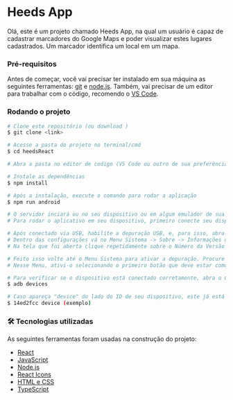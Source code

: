# Heeds App 
Olá, este é um projeto chamado Heeds App, na qual um usuário é capaz de cadastrar marcadores do Google Maps e poder visualizar estes lugares cadastrados. Um marcador identifica um local em um mapa.
### Pré-requisitos
Antes de começar, você vai precisar ter instalado em sua máquina as seguintes ferramentas:
[git](https://git-scm.com) e [node.js](https://nodejs.org/en/).
Também, vai precisar de um editor para trabalhar com o código, recomendo o [VS Code](https://code.visualstudio.com/).

### Rodando o projeto

```bash
# Clone este repositório (ou download )
$ git clone <link>

# Acesse a pasta do projeto no terminal/cmd
$ cd heedsReact

# Abra a pasta no editor de codigo (VS Code ou outro de sua preferência).

# Instale as dependências
$ npm install

# Após a instalação, execute o comando para rodar a aplicação
$ npm run android

# O servidor inciará ou no seu dispositivo ou em algum emulador de sua preferência.
# Para rodar o aplicativo em seu dispositivo, primeiro conecte seu dispositivo via USB.

# Após conectado via USB, habilite a depuração USB, e, para isso, abra as Configurações do seu dispositivo.
# Dentro das configurações vá no Menu Sistema -> Sobre -> Informações de Software.
# Na tela que foi aberta clique repetidamente sobre o Número da Versão até aparecer uma mensagem indicando que as opções de desenvolvedor foram ativadas.

# Feito isso volte até o Menu Sistema para ativar a depuração. Procure pela opção Opções de desenvolvedor, que agora deve aparecer na sua lista.
# Nesse Menu, ativi-o selecionando o primeiro botão que deve estar como Desativado e depois ative a Depuração USB, logo mais abaixo dessa lista.

# Para verificar se o dispositivo está conectado corretamente, abra o CMD e rode o comando abaixo
$ adb devices

# Caso apareça "device" do lado do ID de seu dispositivo, este já está conectado e pronto para instalar o aplicativo.
$ 14ed2fcc device (exemplo)
```

### 🛠 Tecnologias utilizadas

As seguintes ferramentas foram usadas na construção do projeto:

- [React](https://pt-br.reactjs.org/)
- [JavaScript](https://developer.mozilla.org/pt-BR/docs/Web/JavaScript)
- [Node.js](https://nodejs.org/en/)
- [React Icons](https://react-icons.github.io/react-icons/)
- [HTML e CSS](https://www.w3schools.com/)
- [TypeScript](https://www.typescriptlang.org/)
